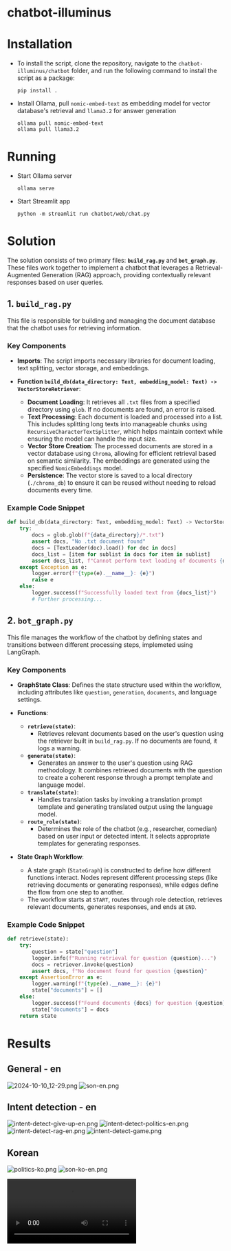 # chatbot-illuminus

# Installation
- To install the script, clone the repository, navigate to the `chatbot-illuminus/chatbot` folder, and run the following command to install the script as a package:
  
    ```
    pip install . 
    ```
- Install Ollama, pull `nomic-embed-text` as embedding model for vector database's retrieval and `llama3.2` for answer generation
  
    ```
    ollama pull nomic-embed-text
    ollama pull llama3.2
    ```

# Running
- Start Ollama server
    ```
    ollama serve
    ```
- Start Streamlit app
    ```
    python -m streamlit run chatbot/web/chat.py
    ```
# Solution

The solution consists of two primary files: **`build_rag.py`** and **`bot_graph.py`**. These files work together to implement a chatbot that leverages a Retrieval-Augmented Generation (RAG) approach, providing contextually relevant responses based on user queries.

## 1. `build_rag.py`

This file is responsible for building and managing the document database that the chatbot uses for retrieving information.

### Key Components

- **Imports**: The script imports necessary libraries for document loading, text splitting, vector storage, and embeddings.
  
- **Function `build_db(data_directory: Text, embedding_model: Text) -> VectorStoreRetriever`**:
  - **Document Loading**: It retrieves all `.txt` files from a specified directory using `glob`. If no documents are found, an error is raised.
  - **Text Processing**: Each document is loaded and processed into a list. This includes splitting long texts into manageable chunks using `RecursiveCharacterTextSplitter`, which helps maintain context while ensuring the model can handle the input size.
  - **Vector Store Creation**: The processed documents are stored in a vector database using `Chroma`, allowing for efficient retrieval based on semantic similarity. The embeddings are generated using the specified `NomicEmbeddings` model.
  - **Persistence**: The vector store is saved to a local directory (`./chroma_db`) to ensure it can be reused without needing to reload documents every time.

### Example Code Snippet
```python
def build_db(data_directory: Text, embedding_model: Text) -> VectorStoreRetriever:
    try:
        docs = glob.glob(f"{data_directory}/*.txt")
        assert docs, "No .txt document found"
        docs = [TextLoader(doc).load() for doc in docs]
        docs_list = [item for sublist in docs for item in sublist]
        assert docs_list, f"Cannot perform text loading of documents {docs}"
    except Exception as e:
        logger.error(f"{type(e).__name__}: {e}")
        raise e
    else:
        logger.success(f"Successfully loaded text from {docs_list}")
        # Further processing...
```

## 2. `bot_graph.py`

This file manages the workflow of the chatbot by defining states and transitions between different processing steps, implemeted using LangGraph.

### Key Components

- **GraphState Class**: Defines the state structure used within the workflow, including attributes like `question`, `generation`, `documents`, and language settings.

- **Functions**:
  - **`retrieve(state)`**:
    - Retrieves relevant documents based on the user's question using the retriever built in `build_rag.py`. If no documents are found, it logs a warning.
  - **`generate(state)`**:
    - Generates an answer to the user's question using RAG methodology. It combines retrieved documents with the question to create a coherent response through a prompt template and language model.
  - **`translate(state)`**:
    - Handles translation tasks by invoking a translation prompt template and generating translated output using the language model.
  - **`route_role(state)`**:
    - Determines the role of the chatbot (e.g., researcher, comedian) based on user input or detected intent. It selects appropriate templates for generating responses.
  
- **State Graph Workflow**:
  - A state graph (`StateGraph`) is constructed to define how different functions interact. Nodes represent different processing steps (like retrieving documents or generating responses), while edges define the flow from one step to another.
  - The workflow starts at `START`, routes through role detection, retrieves relevant documents, generates responses, and ends at `END`.

### Example Code Snippet
```python
def retrieve(state):
    try:
        question = state["question"]
        logger.info(f"Running retrieval for question {question}...")
        docs = retriever.invoke(question)
        assert docs, f"No document found for question {question}"
    except AssertionError as e:
        logger.warning(f"{type(e).__name__}: {e}")
        state["documents"] = []
    else:
        logger.success(f"Found documents {docs} for question {question}")
        state["documents"] = docs
    return state
```

# Results
## General - en
![2024-10-10_12-29.png](results/2024-10-10_12-29.png)
![son-en.png](results/son-en.png)
## Intent detection - en
![intent-detect-give-up-en.png](results/intent-detect-give-up-en.png)
![intent-detect-politics-en.png](results/intent-detect-politics-en.png)
![intent-detect-rag-en.png](results/intent-detect-rag-en.png)
![intent-detect-game.png](results/intent-detect-game.png)
## Korean
![politics-ko.png](results/politics-ko.png)
![son-ko-en.png](results/son-ko-en.png)

<video src="results/screen-capture.mp4" controls="controls" style="max-width: 730px;">
</video>
